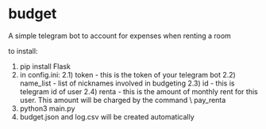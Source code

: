 # budget
A simple telegram bot to account for expenses when renting a room

to install:
1) pip install Flask
2) in config.ini:
2.1) token - this is the token of your telegram bot
2.2) name_list - list of nicknames involved in budgeting
2.3) id - this is telegram id of user
2.4) renta - this is the amount of monthly rent for this user. This amount will be charged by the command \ pay_renta
3) python3 main.py
4) budget.json and log.csv will be created automatically